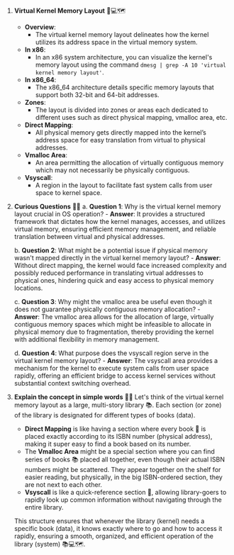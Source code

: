 
1. **Virtual Kernel Memory Layout** 📘💻🗺️
    - **Overview**:
        - The virtual kernel memory layout delineates how the kernel utilizes its address space in the virtual memory system.
    - **In x86**:
        - In an x86 system architecture, you can visualize the kernel's memory layout using the command `dmesg | grep -A 10 'virtual kernel memory layout'`.
    - **In x86_64**:
        - The x86_64 architecture details specific memory layouts that support both 32-bit and 64-bit addresses.
    - **Zones**:
        - The layout is divided into zones or areas each dedicated to different uses such as direct physical mapping, vmalloc area, etc.
    - **Direct Mapping**:
        - All physical memory gets directly mapped into the kernel’s address space for easy translation from virtual to physical addresses.
    - **Vmalloc Area**:
        - An area permitting the allocation of virtually contiguous memory which may not necessarily be physically contiguous.
    - **Vsyscall**:
        - A region in the layout to facilitate fast system calls from user space to kernel space.

2. **Curious Questions** 🤔🔄
    a. **Question 1**: Why is the virtual kernel memory layout crucial in OS operation?
        - **Answer**: It provides a structured framework that dictates how the kernel manages, accesses, and utilizes virtual memory, ensuring efficient memory management, and reliable translation between virtual and physical addresses.

    b. **Question 2**: What might be a potential issue if physical memory wasn't mapped directly in the virtual kernel memory layout?
        - **Answer**: Without direct mapping, the kernel would face increased complexity and possibly reduced performance in translating virtual addresses to physical ones, hindering quick and easy access to physical memory locations.

    c. **Question 3**: Why might the vmalloc area be useful even though it does not guarantee physically contiguous memory allocation?
        - **Answer**: The vmalloc area allows for the allocation of large, virtually contiguous memory spaces which might be infeasible to allocate in physical memory due to fragmentation, thereby providing the kernel with additional flexibility in memory management.

    d. **Question 4**: What purpose does the vsyscall region serve in the virtual kernel memory layout?
        - **Answer**: The vsyscall area provides a mechanism for the kernel to execute system calls from user space rapidly, offering an efficient bridge to access kernel services without substantial context switching overhead.

3. **Explain the concept in simple words** 🌱💬
   Let's think of the virtual kernel memory layout as a large, multi-story library 📚. Each section (or zone) of the library is designated for different types of books (data).

   - **Direct Mapping** is like having a section where every book 📖 is placed exactly according to its ISBN number (physical address), making it super easy to find a book based on its number.
   - The **Vmalloc Area** might be a special section where you can find series of books 📚 placed all together, even though their actual ISBN numbers might be scattered. They appear together on the shelf for easier reading, but physically, in the big ISBN-ordered section, they are not next to each other.
   - **Vsyscall** is like a quick-reference section 📙, allowing library-goers to rapidly look up common information without navigating through the entire library.

   This structure ensures that whenever the library (kernel) needs a specific book (data), it knows exactly where to go and how to access it rapidly, ensuring a smooth, organized, and efficient operation of the library (system) 📚💻🗺️.
